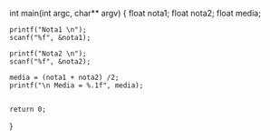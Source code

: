 int main(int argc, char** argv) {
	float nota1;
	float nota2;
	float media;
	
	printf("Nota1 \n");
	scanf("%f", &nota1);
	
	printf("Nota2 \n");
	scanf("%f", &nota2);
	
	media = (nota1 + nota2) /2;
	printf("\n Media = %.1f", media);
		
	
	return 0;
}
